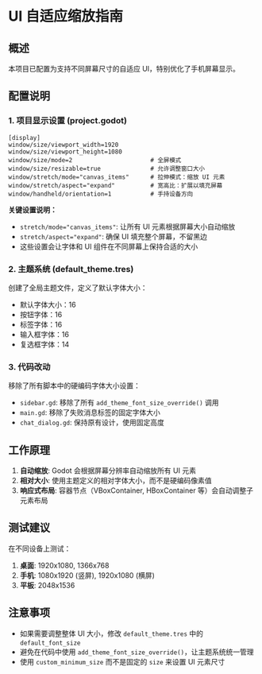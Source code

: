 # UI 自适应缩放指南

## 概述

本项目已配置为支持不同屏幕尺寸的自适应 UI，特别优化了手机屏幕显示。

## 配置说明

### 1. 项目显示设置 (project.godot)

```gdscript
[display]
window/size/viewport_width=1920
window/size/viewport_height=1080
window/size/mode=2                      # 全屏模式
window/size/resizable=true              # 允许调整窗口大小
window/stretch/mode="canvas_items"      # 拉伸模式：缩放 UI 元素
window/stretch/aspect="expand"          # 宽高比：扩展以填充屏幕
window/handheld/orientation=1           # 手持设备方向
```

**关键设置说明：**
- `stretch/mode="canvas_items"`: 让所有 UI 元素根据屏幕大小自动缩放
- `stretch/aspect="expand"`: 确保 UI 填充整个屏幕，不留黑边
- 这些设置会让字体和 UI 组件在不同屏幕上保持合适的大小

### 2. 主题系统 (default_theme.tres)

创建了全局主题文件，定义了默认字体大小：
- 默认字体大小：16
- 按钮字体：16
- 标签字体：16
- 输入框字体：16
- 复选框字体：14

### 3. 代码改动

移除了所有脚本中的硬编码字体大小设置：
- `sidebar.gd`: 移除了所有 `add_theme_font_size_override()` 调用
- `main.gd`: 移除了失败消息标签的固定字体大小
- `chat_dialog.gd`: 保持原有设计，使用固定高度

## 工作原理

1. **自动缩放**: Godot 会根据屏幕分辨率自动缩放所有 UI 元素
2. **相对大小**: 使用主题定义的相对字体大小，而不是硬编码像素值
3. **响应式布局**: 容器节点（VBoxContainer, HBoxContainer 等）会自动调整子元素布局

## 测试建议

在不同设备上测试：
1. **桌面**: 1920x1080, 1366x768
2. **手机**: 1080x1920 (竖屏), 1920x1080 (横屏)
3. **平板**: 2048x1536

## 注意事项

- 如果需要调整整体 UI 大小，修改 `default_theme.tres` 中的 `default_font_size`
- 避免在代码中使用 `add_theme_font_size_override()`，让主题系统统一管理
- 使用 `custom_minimum_size` 而不是固定的 `size` 来设置 UI 元素尺寸

